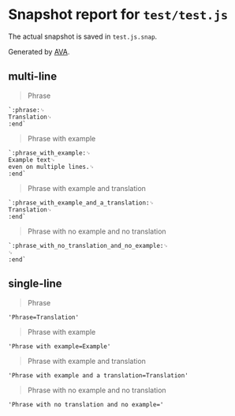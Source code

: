 # Snapshot report for `test/test.js`

The actual snapshot is saved in `test.js.snap`.

Generated by [AVA](https://avajs.dev).

## multi-line

> Phrase

    `:phrase:␊
    Translation␊
    :end`

> Phrase with example

    `:phrase_with_example:␊
    Example text␊
    even on multiple lines.␊
    :end`

> Phrase with example and translation

    `:phrase_with_example_and_a_translation:␊
    Translation␊
    :end`

> Phrase with no example and no translation

    `:phrase_with_no_translation_and_no_example:␊
    ␊
    :end`

## single-line

> Phrase

    'Phrase=Translation'

> Phrase with example

    'Phrase with example=Example'

> Phrase with example and translation

    'Phrase with example and a translation=Translation'

> Phrase with no example and no translation

    'Phrase with no translation and no example='
